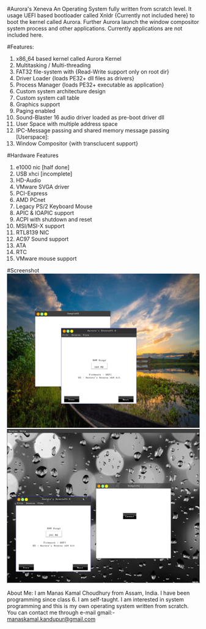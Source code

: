 #Aurora's Xeneva
An Operating System fully written from scratch level. It usage UEFI based bootloader called Xnldr {Currently not included here} to boot
the kernel called Aurora. Further Aurora launch the window compositor system process and other applications. Currently applications
are not included here.

#Features:
1. x86_64 based kernel called Aurora Kernel
2. Multitasking / Multi-threading
3. FAT32 file-system with {Read-Write support only on root dir}
4. Driver Loader {loads PE32+ dll files as drivers}
5. Process Manager {loads PE32+ executable as application}
6. Custom system architecture design
7. Custom system call table
8. Graphics support
9. Paging enabled
10. Sound-Blaster 16 audio driver loaded as pre-boot driver dll
11. User Space with multiple address space
12. IPC-Message passing and shared memory message passing
[Userspace]:
13. Window Compositor {with transclucent support}

#Hardware Features
1. e1000 nic [half done]
2. USB xhci [incomplete]
3. HD-Audio 
4. VMware SVGA driver
5. PCI-Express
6. AMD PCnet
7. Legacy PS/2 Keyboard Mouse
6. APIC & IOAPIC support
7. ACPI with shutdown and reset
8. MSI/MSI-X support
9. RTL8139 NIC 
10. AC97 Sound support
11. ATA
12. RTC 
13. VMware mouse support


#Screenshot
![alt text](https://github.com/manaskamal/aurora-xeneva/blob/master/images/xenevaFocus.jpg?raw=true)
![alt text](https://github.com/manaskamal/aurora-xeneva/blob/master/images/xeneva_transp.jpg?raw=true)

About Me:
I am Manas Kamal Choudhury from Assam, India. I have been programming since class 6. I am self-taught.
I am interested in system programming and this is my own operating system written from scratch. You can 
contact me through e-mail
gmail:- manaskamal.kandupur@gmail.com